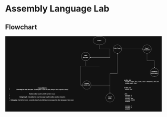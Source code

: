 # Assembly Language Lab

## Flowchart
![Assembly Program Flowchart](./Activity%20-%20First%20assembly%20language%20code%20(1).jpg)
